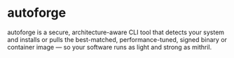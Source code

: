 # autoforge
autoforge is a secure, architecture-aware CLI tool that detects your system and installs or pulls the best-matched, performance-tuned, signed binary or container image — so your software runs as light and strong as mithril.
